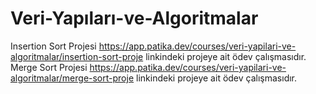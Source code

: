 # Veri-Yapıları-ve-Algoritmalar
Insertion Sort Projesi https://app.patika.dev/courses/veri-yapilari-ve-algoritmalar/insertion-sort-proje linkindeki projeye ait ödev çalışmasıdır.
Merge Sort Projesi https://app.patika.dev/courses/veri-yapilari-ve-algoritmalar/merge-sort-proje  linkindeki projeye ait ödev çalışmasıdır.
